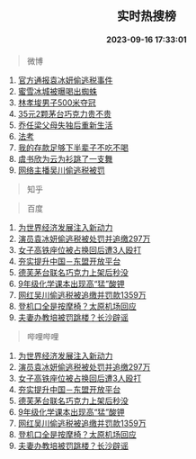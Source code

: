 <div align="center"><h2>实时热搜榜</h2><h4>2023-09-16 17:33:01</h4></div>

> 微博  

1. [官方通报袁冰妍偷逃税事件](https://s.weibo.com/weibo?q=%23%E5%AE%98%E6%96%B9%E9%80%9A%E6%8A%A5%E8%A2%81%E5%86%B0%E5%A6%8D%E5%81%B7%E9%80%83%E7%A8%8E%E4%BA%8B%E4%BB%B6%23&t=31&band_rank=1&Refer=top)<br />
2. [蜜雪冰城被曝喝出蜘蛛](https://s.weibo.com/weibo?q=%23%E8%9C%9C%E9%9B%AA%E5%86%B0%E5%9F%8E%E8%A2%AB%E6%9B%9D%E5%96%9D%E5%87%BA%E8%9C%98%E8%9B%9B%23&t=31&band_rank=2&Refer=top)<br />
3. [林孝埈男子500米夺冠](https://s.weibo.com/weibo?q=%23%E6%9E%97%E5%AD%9D%E5%9F%88%E7%94%B7%E5%AD%90500%E7%B1%B3%E5%A4%BA%E5%86%A0%23&t=31&band_rank=3&Refer=top)<br />
4. [35元2颗茅台巧克力贵不贵](https://s.weibo.com/weibo?q=%2335%E5%85%832%E9%A2%97%E8%8C%85%E5%8F%B0%E5%B7%A7%E5%85%8B%E5%8A%9B%E8%B4%B5%E4%B8%8D%E8%B4%B5%23&t=31&band_rank=4&Refer=top)<br />
5. [乔任梁父母失独后重新生活](https://s.weibo.com/weibo?q=%23%E4%B9%94%E4%BB%BB%E6%A2%81%E7%88%B6%E6%AF%8D%E5%A4%B1%E7%8B%AC%E5%90%8E%E9%87%8D%E6%96%B0%E7%94%9F%E6%B4%BB%23&t=31&band_rank=5&Refer=top)<br />
6. [法考](https://s.weibo.com/weibo?q=%E6%B3%95%E8%80%83&t=31&band_rank=6&Refer=top)<br />
7. [我的存款足够下半辈子不吃不喝](https://s.weibo.com/weibo?q=%E6%88%91%E7%9A%84%E5%AD%98%E6%AC%BE%E8%B6%B3%E5%A4%9F%E4%B8%8B%E5%8D%8A%E8%BE%88%E5%AD%90%E4%B8%8D%E5%90%83%E4%B8%8D%E5%96%9D&t=31&band_rank=7&Refer=top)<br />
8. [虞书欣为云为衫跳了一支舞](https://s.weibo.com/weibo?q=%23%E8%99%9E%E4%B9%A6%E6%AC%A3%E4%B8%BA%E4%BA%91%E4%B8%BA%E8%A1%AB%E8%B7%B3%E4%BA%86%E4%B8%80%E6%94%AF%E8%88%9E%23&t=31&band_rank=8&Refer=top)<br />
9. [网络主播吴川偷逃税被罚](https://s.weibo.com/weibo?q=%23%E7%BD%91%E7%BB%9C%E4%B8%BB%E6%92%AD%E5%90%B4%E5%B7%9D%E5%81%B7%E9%80%83%E7%A8%8E%E8%A2%AB%E7%BD%9A%23&t=31&band_rank=9&Refer=top)<br />

> 知乎  


> 百度  

1. [为世界经济发展注入新动力](https://www.baidu.com/s?wd=%E4%B8%BA%E4%B8%96%E7%95%8C%E7%BB%8F%E6%B5%8E%E5%8F%91%E5%B1%95%E6%B3%A8%E5%85%A5%E6%96%B0%E5%8A%A8%E5%8A%9B&sa=fyb_news&rsv_dl=fyb_news)<br />
2. [演员袁冰妍偷逃税被处罚并追缴297万](https://www.baidu.com/s?wd=%E6%BC%94%E5%91%98%E8%A2%81%E5%86%B0%E5%A6%8D%E5%81%B7%E9%80%83%E7%A8%8E%E8%A2%AB%E5%A4%84%E7%BD%9A%E5%B9%B6%E8%BF%BD%E7%BC%B4297%E4%B8%87&sa=fyb_news&rsv_dl=fyb_news)<br />
3. [女子高铁座位被占换回后遭3人殴打](https://www.baidu.com/s?wd=%E5%A5%B3%E5%AD%90%E9%AB%98%E9%93%81%E5%BA%A7%E4%BD%8D%E8%A2%AB%E5%8D%A0%E6%8D%A2%E5%9B%9E%E5%90%8E%E9%81%AD3%E4%BA%BA%E6%AE%B4%E6%89%93&sa=fyb_news&rsv_dl=fyb_news)<br />
4. [夯实提升中国－东盟开放平台](https://www.baidu.com/s?wd=%E5%A4%AF%E5%AE%9E%E6%8F%90%E5%8D%87%E4%B8%AD%E5%9B%BD%EF%BC%8D%E4%B8%9C%E7%9B%9F%E5%BC%80%E6%94%BE%E5%B9%B3%E5%8F%B0&sa=fyb_news&rsv_dl=fyb_news)<br />
5. [德芙茅台联名巧克力上架后秒没](https://www.baidu.com/s?wd=%E5%BE%B7%E8%8A%99%E8%8C%85%E5%8F%B0%E8%81%94%E5%90%8D%E5%B7%A7%E5%85%8B%E5%8A%9B%E4%B8%8A%E6%9E%B6%E5%90%8E%E7%A7%92%E6%B2%A1&sa=fyb_news&rsv_dl=fyb_news)<br />
6. [9年级化学课本出现高“猛”酸钾](https://www.baidu.com/s?wd=9%E5%B9%B4%E7%BA%A7%E5%8C%96%E5%AD%A6%E8%AF%BE%E6%9C%AC%E5%87%BA%E7%8E%B0%E9%AB%98%E2%80%9C%E7%8C%9B%E2%80%9D%E9%85%B8%E9%92%BE&sa=fyb_news&rsv_dl=fyb_news)<br />
7. [网红吴川偷逃税被追缴并罚款1359万](https://www.baidu.com/s?wd=%E7%BD%91%E7%BA%A2%E5%90%B4%E5%B7%9D%E5%81%B7%E9%80%83%E7%A8%8E%E8%A2%AB%E8%BF%BD%E7%BC%B4%E5%B9%B6%E7%BD%9A%E6%AC%BE1359%E4%B8%87&sa=fyb_news&rsv_dl=fyb_news)<br />
8. [登机口全是按摩椅？太原机场回应](https://www.baidu.com/s?wd=%E7%99%BB%E6%9C%BA%E5%8F%A3%E5%85%A8%E6%98%AF%E6%8C%89%E6%91%A9%E6%A4%85%EF%BC%9F%E5%A4%AA%E5%8E%9F%E6%9C%BA%E5%9C%BA%E5%9B%9E%E5%BA%94&sa=fyb_news&rsv_dl=fyb_news)<br />
9. [夫妻办教培被罚跳楼？长沙辟谣](https://www.baidu.com/s?wd=%E5%A4%AB%E5%A6%BB%E5%8A%9E%E6%95%99%E5%9F%B9%E8%A2%AB%E7%BD%9A%E8%B7%B3%E6%A5%BC%EF%BC%9F%E9%95%BF%E6%B2%99%E8%BE%9F%E8%B0%A3&sa=fyb_news&rsv_dl=fyb_news)<br />

> 哔哩哔哩  

1. [为世界经济发展注入新动力](https://www.baidu.com/s?wd=%E4%B8%BA%E4%B8%96%E7%95%8C%E7%BB%8F%E6%B5%8E%E5%8F%91%E5%B1%95%E6%B3%A8%E5%85%A5%E6%96%B0%E5%8A%A8%E5%8A%9B&sa=fyb_news&rsv_dl=fyb_news)<br />
2. [演员袁冰妍偷逃税被处罚并追缴297万](https://www.baidu.com/s?wd=%E6%BC%94%E5%91%98%E8%A2%81%E5%86%B0%E5%A6%8D%E5%81%B7%E9%80%83%E7%A8%8E%E8%A2%AB%E5%A4%84%E7%BD%9A%E5%B9%B6%E8%BF%BD%E7%BC%B4297%E4%B8%87&sa=fyb_news&rsv_dl=fyb_news)<br />
3. [女子高铁座位被占换回后遭3人殴打](https://www.baidu.com/s?wd=%E5%A5%B3%E5%AD%90%E9%AB%98%E9%93%81%E5%BA%A7%E4%BD%8D%E8%A2%AB%E5%8D%A0%E6%8D%A2%E5%9B%9E%E5%90%8E%E9%81%AD3%E4%BA%BA%E6%AE%B4%E6%89%93&sa=fyb_news&rsv_dl=fyb_news)<br />
4. [夯实提升中国－东盟开放平台](https://www.baidu.com/s?wd=%E5%A4%AF%E5%AE%9E%E6%8F%90%E5%8D%87%E4%B8%AD%E5%9B%BD%EF%BC%8D%E4%B8%9C%E7%9B%9F%E5%BC%80%E6%94%BE%E5%B9%B3%E5%8F%B0&sa=fyb_news&rsv_dl=fyb_news)<br />
5. [德芙茅台联名巧克力上架后秒没](https://www.baidu.com/s?wd=%E5%BE%B7%E8%8A%99%E8%8C%85%E5%8F%B0%E8%81%94%E5%90%8D%E5%B7%A7%E5%85%8B%E5%8A%9B%E4%B8%8A%E6%9E%B6%E5%90%8E%E7%A7%92%E6%B2%A1&sa=fyb_news&rsv_dl=fyb_news)<br />
6. [9年级化学课本出现高“猛”酸钾](https://www.baidu.com/s?wd=9%E5%B9%B4%E7%BA%A7%E5%8C%96%E5%AD%A6%E8%AF%BE%E6%9C%AC%E5%87%BA%E7%8E%B0%E9%AB%98%E2%80%9C%E7%8C%9B%E2%80%9D%E9%85%B8%E9%92%BE&sa=fyb_news&rsv_dl=fyb_news)<br />
7. [网红吴川偷逃税被追缴并罚款1359万](https://www.baidu.com/s?wd=%E7%BD%91%E7%BA%A2%E5%90%B4%E5%B7%9D%E5%81%B7%E9%80%83%E7%A8%8E%E8%A2%AB%E8%BF%BD%E7%BC%B4%E5%B9%B6%E7%BD%9A%E6%AC%BE1359%E4%B8%87&sa=fyb_news&rsv_dl=fyb_news)<br />
8. [登机口全是按摩椅？太原机场回应](https://www.baidu.com/s?wd=%E7%99%BB%E6%9C%BA%E5%8F%A3%E5%85%A8%E6%98%AF%E6%8C%89%E6%91%A9%E6%A4%85%EF%BC%9F%E5%A4%AA%E5%8E%9F%E6%9C%BA%E5%9C%BA%E5%9B%9E%E5%BA%94&sa=fyb_news&rsv_dl=fyb_news)<br />
9. [夫妻办教培被罚跳楼？长沙辟谣](https://www.baidu.com/s?wd=%E5%A4%AB%E5%A6%BB%E5%8A%9E%E6%95%99%E5%9F%B9%E8%A2%AB%E7%BD%9A%E8%B7%B3%E6%A5%BC%EF%BC%9F%E9%95%BF%E6%B2%99%E8%BE%9F%E8%B0%A3&sa=fyb_news&rsv_dl=fyb_news)<br />
